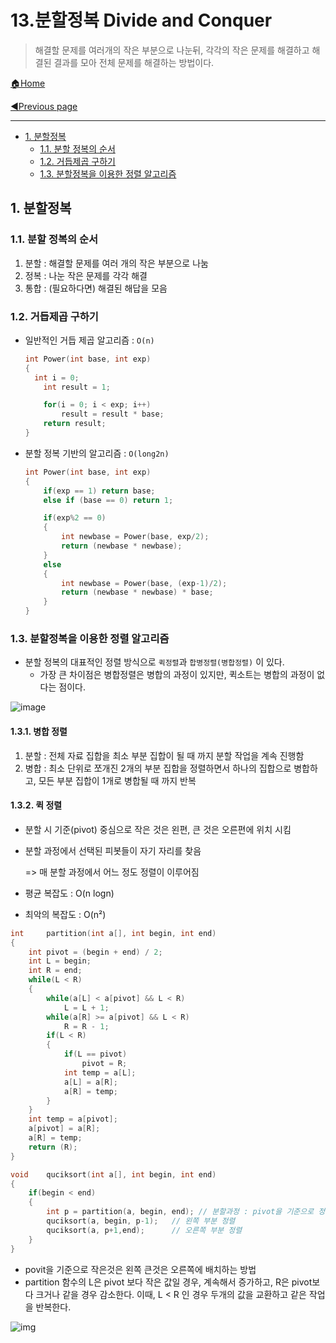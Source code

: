# 13.분할정복 Divide and Conquer

>해결할 문제를 여러개의 작은 부분으로 나눈뒤, 각각의 작은 문제를 해결하고 해결된 결과를 모아 전체 문제를 해결하는 방법이다.

[🏠Home](https://github.com/batboy118/Study_Note)

[◀Previous page ](./)

---

<!-- TOC -->

- [1. 분할정복](#1-분할정복)
	- [1.1. 분할 정복의 순서](#11-분할-정복의-순서)
	- [1.2. 거듭제곱 구하기](#12-거듭제곱-구하기)
	- [1.3. 분할정복을 이용한 정렬 알고리즘](#13-분할정복을-이용한-정렬-알고리즘)

<!-- /TOC -->

## 1. 분할정복

### 1.1. 분할 정복의 순서

1. 분할 : 해결할 문제를 여러 개의 작은 부분으로 나눔
2. 정복 : 나눈 작은 문제를 각각 해결
3. 통합 : (필요하다면) 해결된 해답을 모음

### 1.2. 거듭제곱 구하기

- 일반적인 거듭 제곱 알고리즘 : `O(n)`

  ```c
  int Power(int base, int exp)
  {
  	int i = 0;
      int result = 1;

      for(i = 0; i < exp; i++)
          result = result * base;
      return result;
  }
  ```

- 분할 정복 기반의 알고리즘 : `O(long2n)`

  ```c
  int Power(int base, int exp)
  {
      if(exp == 1) return base;
      else if (base == 0) return 1;

      if(exp%2 == 0)
      {
          int newbase = Power(base, exp/2);
          return (newbase * newbase);
      }
      else
      {
          int newbase = Power(base, (exp-1)/2);
          return (newbase * newbase) * base;
      }
  }
  ```

### 1.3. 분할정복을 이용한 정렬 알고리즘

- 분할 정복의 대표적인 정렬 방식으로 `퀵정렬`과 `합병정렬(병합정렬)` 이 있다.
  - 가장 큰 차이점은 병합정렬은 병합의 과정이 있지만, 퀵소트는 병합의 과정이 없다는 점이다.

![image](https://user-images.githubusercontent.com/53181778/77496034-f7f24200-6e41-11ea-9688-c52ac54ddd39.png)

#### 1.3.1. 병합 정렬

1. 분할 : 전체 자료 집합을 최소 부분 집합이 될 때 까지 분할 작업을 계속 진행함
2. 병합 : 최소 단위로 쪼개진 2개의 부분 집합을 정렬하면서 하나의 집합으로 병합하고, 모든 부분 집합이 1개로 병합될 때 까지 반복

#### 1.3.2. 퀵 정렬

- 분할 시 기준(pivot) 중심으로 작은 것은 왼편, 큰 것은 오른편에 위치 시킴

- 분할 과정에서 선택된 피봇들이 자기 자리를 찾음

  => 매 분할 과정에서 어느 정도 정렬이 이루어짐

- 평균 복잡도 : O(n logn)

- 최악의 복잡도 : O(n²)

```c
int		partition(int a[], int begin, int end)
{
	int pivot = (begin + end) / 2;
    int L = begin;
    int R = end;
    while(L < R)
    {
        while(a[L] < a[pivot] && L < R)
            L = L + 1;
        while(a[R] >= a[pivot] && L < R)
            R = R - 1;
        if(L < R)
        {
            if(L == pivot)
                pivot = R;
            int temp = a[L];
            a[L] = a[R];
            a[R] = temp;
        }
    }
    int temp = a[pivot];
    a[pivot] = a[R];
    a[R] = temp;
    return (R);
}

void	quciksort(int a[], int begin, int end)
{
    if(begin < end)
    {
        int	p = partition(a, begin, end); // 분할과정 : pivot을 기준으로 정렬된 오른쪽 첫 인덱스를 p에 저장
        quciksort(a, begin, p-1);	// 왼쪽 부분 정렬
        quciksort(a, p+1,end);		// 오른쪽 부분 정렬
    }
}
```

- povit을 기준으로 작은것은 왼쪽 큰것은 오른쪽에 배치하는 방법
- partition 함수의 L은 pivot 보다 작은 값일 경우, 계속해서 증가하고, R은 pivot보다 크거나 같을 경우 감소한다. 이때, L < R 인 경우 두개의 값을 교환하고 같은 작업을 반복한다.

![img](https://www.notion.so/image/https%3A%2F%2Fs3-us-west-2.amazonaws.com%2Fsecure.notion-static.com%2F092bb037-1f55-4d52-9424-bc2236d1a73c%2FUntitled.png?table=block&id=c0c791b4-c5c1-4751-9d56-4d39ee68a0d4&width=2890&cache=v2)

